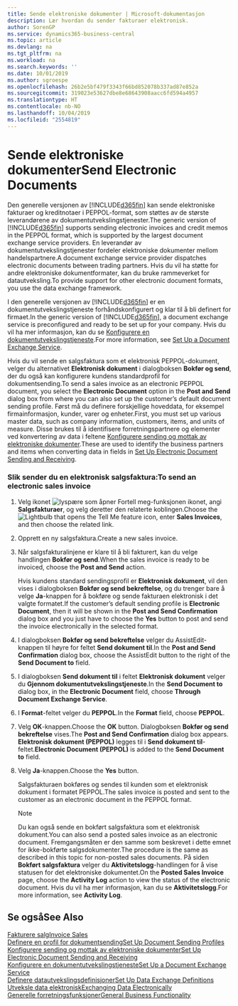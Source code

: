 ```yaml
---
title: Sende elektroniske dokumenter | Microsoft-dokumentasjon
description: Lær hvordan du sender fakturaer elektronisk.
author: SorenGP
ms.service: dynamics365-business-central
ms.topic: article
ms.devlang: na
ms.tgt_pltfrm: na
ms.workload: na
ms.search.keywords: ''
ms.date: 10/01/2019
ms.author: sgroespe
ms.openlocfilehash: 26b2e5bf479f3343f66bd852078b337ad87e852a
ms.sourcegitcommit: 319023e53627dbe8e68643908aacc6fd594a4957
ms.translationtype: HT
ms.contentlocale: nb-NO
ms.lasthandoff: 10/04/2019
ms.locfileid: "2554819"
---
```

# <a name="send-electronic-documents"></a><span data-ttu-id="79779-103">Sende elektroniske dokumenter</span><span class="sxs-lookup"><span data-stu-id="79779-103">Send Electronic Documents</span></span>
<span data-ttu-id="79779-104">Den generelle versjonen av [!INCLUDE[d365fin](includes/d365fin_md.md)] kan sende elektroniske fakturaer og kreditnotaer i PEPPOL-format, som støttes av de største leverandørene av dokumentutvekslingstjenester.</span><span class="sxs-lookup"><span data-stu-id="79779-104">The generic version of [!INCLUDE[d365fin](includes/d365fin_md.md)] supports sending electronic invoices and credit memos in the PEPPOL format, which is supported by the largest document exchange service providers.</span></span> <span data-ttu-id="79779-105">En leverandør av dokumentutvekslingstjenester fordeler elektroniske dokumenter mellom handelspartnere.</span><span class="sxs-lookup"><span data-stu-id="79779-105">A document exchange service provider dispatches electronic documents between trading partners.</span></span> <span data-ttu-id="79779-106">Hvis du vil ha støtte for andre elektroniske dokumentformater, kan du bruke rammeverket for datautveksling.</span><span class="sxs-lookup"><span data-stu-id="79779-106">To provide support for other electronic document formats, you use the data exchange framework.</span></span>  

 <span data-ttu-id="79779-107">I den generelle versjonen av [!INCLUDE[d365fin](includes/d365fin_md.md)] er en dokumentutvekslingstjeneste forhåndskonfigurert og klar til å bli definert for firmaet.</span><span class="sxs-lookup"><span data-stu-id="79779-107">In the generic version of [!INCLUDE[d365fin](includes/d365fin_md.md)], a document exchange service is preconfigured and ready to be set up for your company.</span></span> <span data-ttu-id="79779-108">Hvis du vil ha mer informasjon, kan du se [Konfigurere en dokumentutvekslingstjeneste](across-how-to-set-up-a-document-exchange-service.md).</span><span class="sxs-lookup"><span data-stu-id="79779-108">For more information, see [Set Up a Document Exchange Service](across-how-to-set-up-a-document-exchange-service.md).</span></span>  

 <span data-ttu-id="79779-109">Hvis du vil sende en salgsfaktura som et elektronisk PEPPOL-dokument, velger du alternativet **Elektronisk dokument** i dialogboksen **Bokfør og send**, der du også kan konfigurere kundens standardprofil for dokumentsending.</span><span class="sxs-lookup"><span data-stu-id="79779-109">To send a sales invoice as an electronic PEPPOL document, you select the **Electronic Document** option in the **Post and Send** dialog box from where you can also set up the customer’s default document sending profile.</span></span> <span data-ttu-id="79779-110">Først må du definere forskjellige hoveddata, for eksempel firmainformasjon, kunder, varer og enheter.</span><span class="sxs-lookup"><span data-stu-id="79779-110">First, you must set up various master data, such as company information, customers, items, and units of measure.</span></span> <span data-ttu-id="79779-111">Disse brukes til å identifisere forretningspartnere og elementer ved konvertering av data i feltene [Konfigurere sending og mottak av elektroniske dokumenter](across-how-to-set-up-electronic-document-sending-and-receiving.md).</span><span class="sxs-lookup"><span data-stu-id="79779-111">These are used to identify the business partners and items when converting data in fields in [Set Up Electronic Document Sending and Receiving](across-how-to-set-up-electronic-document-sending-and-receiving.md).</span></span>  

### <a name="to-send-an-electronic-sales-invoice"></a><span data-ttu-id="79779-112">Slik sender du en elektronisk salgsfaktura:</span><span class="sxs-lookup"><span data-stu-id="79779-112">To send an electronic sales invoice</span></span>  

1.  <span data-ttu-id="79779-113">Velg ikonet ![lyspære som åpner Fortell meg-funksjonen](media/ui-search/search_small.png "Fortell hva du vil gjøre") ikonet, angi **Salgsfakturaer**, og velg deretter den relaterte koblingen.</span><span class="sxs-lookup"><span data-stu-id="79779-113">Choose the ![Lightbulb that opens the Tell Me feature](media/ui-search/search_small.png "Tell me what you want to do") icon, enter **Sales Invoices**, and then choose the related link.</span></span>  

2.  <span data-ttu-id="79779-114">Opprett en ny salgsfaktura.</span><span class="sxs-lookup"><span data-stu-id="79779-114">Create a new sales invoice.</span></span>  

3.  <span data-ttu-id="79779-115">Når salgsfakturalinjene er klare til å bli fakturert, kan du velge handlingen **Bokfør og send**.</span><span class="sxs-lookup"><span data-stu-id="79779-115">When the sales invoice is ready to be invoiced, choose the **Post and Send** action.</span></span>  

     <span data-ttu-id="79779-116">Hvis kundens standard sendingsprofil er **Elektronisk dokument**, vil den vises i dialogboksen **Bokfør og send bekreftelse**, og du trenger bare å velge **Ja**-knappen for å bokføre og sende fakturaen elektronisk i det valgte formatet.</span><span class="sxs-lookup"><span data-stu-id="79779-116">If the customer’s default sending profile is **Electronic Document**, then it will be shown in the **Post and Send Confirmation** dialog box and you just have to choose the **Yes** button to post and send the invoice electronically in the selected format.</span></span>  

4.  <span data-ttu-id="79779-117">I dialogboksen **Bokfør og send bekreftelse** velger du AssistEdit-knappen til høyre for feltet **Send dokument til**.</span><span class="sxs-lookup"><span data-stu-id="79779-117">In the **Post and Send Confirmation** dialog box, choose the AssistEdit button to the right of the **Send Document to** field.</span></span>  

5.  <span data-ttu-id="79779-118">I dialogboksen **Send dokument til** i feltet **Elektronisk dokument** velger du **Gjennom dokumentutvekslingstjeneste**.</span><span class="sxs-lookup"><span data-stu-id="79779-118">In the **Send Document to** dialog box, in the **Electronic Document** field, choose **Through Document Exchange Service**.</span></span>  

6.  <span data-ttu-id="79779-119">I **Format**-feltet velger du **PEPPOL**.</span><span class="sxs-lookup"><span data-stu-id="79779-119">In the **Format** field, choose **PEPPOL**.</span></span>  

7.  <span data-ttu-id="79779-120">Velg **OK**-knappen.</span><span class="sxs-lookup"><span data-stu-id="79779-120">Choose the **OK** button.</span></span> <span data-ttu-id="79779-121">Dialogboksen **Bokfør og send bekreftelse** vises.</span><span class="sxs-lookup"><span data-stu-id="79779-121">The **Post and Send Confirmation** dialog box appears.</span></span> <span data-ttu-id="79779-122">**Elektronisk dokument (PEPPOL)** legges til i **Send dokument til**-feltet.</span><span class="sxs-lookup"><span data-stu-id="79779-122">**Electronic Document (PEPPOL)** is added to the **Send Document to** field.</span></span>  

8.  <span data-ttu-id="79779-123">Velg **Ja**-knappen.</span><span class="sxs-lookup"><span data-stu-id="79779-123">Choose the **Yes** button.</span></span>  

     <span data-ttu-id="79779-124">Salgsfakturaen bokføres og sendes til kunden som et elektronisk dokument i formatet PEPPOL.</span><span class="sxs-lookup"><span data-stu-id="79779-124">The sales invoice is posted and sent to the customer as an electronic document in the PEPPOL format.</span></span>  

    > [!NOTE]  
    >  <span data-ttu-id="79779-125">Du kan også sende en bokført salgsfaktura som et elektronisk dokument.</span><span class="sxs-lookup"><span data-stu-id="79779-125">You can also send a posted sales invoice as an electronic document.</span></span> <span data-ttu-id="79779-126">Fremgangsmåten er den samme som beskrevet i dette emnet for ikke-bokførte salgsdokumenter.</span><span class="sxs-lookup"><span data-stu-id="79779-126">The procedure is the same as described in this topic for non-posted sales documents.</span></span> <span data-ttu-id="79779-127">På siden **Bokført salgsfaktura** velger du **Aktivitetslogg**-handlingen for å vise statusen for det elektroniske dokumentet.</span><span class="sxs-lookup"><span data-stu-id="79779-127">On the **Posted Sales Invoice** page, choose the **Activity Log** action to view the status of the electronic document.</span></span> <span data-ttu-id="79779-128">Hvis du vil ha mer informasjon, kan du se **Aktivitetslogg**.</span><span class="sxs-lookup"><span data-stu-id="79779-128">For more information, see **Activity Log**.</span></span>  

## <a name="see-also"></a><span data-ttu-id="79779-129">Se også</span><span class="sxs-lookup"><span data-stu-id="79779-129">See Also</span></span>  
[<span data-ttu-id="79779-130">Fakturere salg</span><span class="sxs-lookup"><span data-stu-id="79779-130">Invoice Sales</span></span>](sales-how-invoice-sales.md)  
[<span data-ttu-id="79779-131">Definere en profil for dokumentsending</span><span class="sxs-lookup"><span data-stu-id="79779-131">Set Up Document Sending Profiles</span></span>](sales-how-setup-document-send-profiles.md)  
[<span data-ttu-id="79779-132">Konfigurere sending og mottak av elektroniske dokumenter</span><span class="sxs-lookup"><span data-stu-id="79779-132">Set Up Electronic Document Sending and Receiving</span></span>](across-how-to-set-up-electronic-document-sending-and-receiving.md)  
[<span data-ttu-id="79779-133">Konfigurere en dokumentutvekslingstjeneste</span><span class="sxs-lookup"><span data-stu-id="79779-133">Set Up a Document Exchange Service</span></span>](across-how-to-set-up-a-document-exchange-service.md)  
[<span data-ttu-id="79779-134">Definere datautvekslingsdefinisjoner</span><span class="sxs-lookup"><span data-stu-id="79779-134">Set Up Data Exchange Definitions</span></span>](across-how-to-set-up-data-exchange-definitions.md)  
[<span data-ttu-id="79779-135">Utveksle data elektronisk</span><span class="sxs-lookup"><span data-stu-id="79779-135">Exchanging Data Electronically</span></span>](across-data-exchange.md)  
[<span data-ttu-id="79779-136">Generelle forretningsfunksjoner</span><span class="sxs-lookup"><span data-stu-id="79779-136">General Business Functionality</span></span>](ui-across-business-areas.md)  
